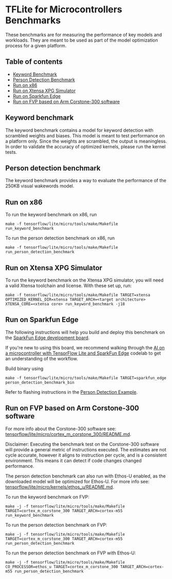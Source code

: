 # TFLite for Microcontrollers Benchmarks

These benchmarks are for measuring the performance of key models and workloads.
They are meant to be used as part of the model optimization process for a given
platform.

## Table of contents

-   [Keyword Benchmark](#keyword-benchmark)
-   [Person Detection Benchmark](#person-detection-benchmark)
-   [Run on x86](#run-on-x86)
-   [Run on Xtensa XPG Simulator](#run-on-xtensa-xpg-simulator)
-   [Run on Sparkfun Edge](#run-on-sparkfun-edge)
-   [Run on FVP based on Arm Corstone-300 software](#run-on-fvp-based-on-arm-corstone-300-software)

## Keyword benchmark

The keyword benchmark contains a model for keyword detection with scrambled
weights and biases.  This model is meant to test performance on a platform only.
Since the weights are scrambled, the output is meaningless. In order to validate
the accuracy of optimized kernels, please run the kernel tests.

## Person detection benchmark

The keyword benchmark provides a way to evaluate the performance of the 250KB
visual wakewords model.

## Run on x86

To run the keyword benchmark on x86, run

```
make -f tensorflow/lite/micro/tools/make/Makefile run_keyword_benchmark
```

To run the person detection benchmark on x86, run

```
make -f tensorflow/lite/micro/tools/make/Makefile run_person_detection_benchmark
```

## Run on Xtensa XPG Simulator

To run the keyword benchmark on the Xtensa XPG simulator, you will need a valid
Xtensa toolchain and license.  With these set up, run:

```
make -f tensorflow/lite/micro/tools/make/Makefile TARGET=xtensa OPTIMIZED_KERNEL_DIR=xtensa TARGET_ARCH=<target architecture> XTENSA_CORE=<xtensa core> run_keyword_benchmark -j18
```

## Run on Sparkfun Edge
The following instructions will help you build and deploy this benchmark on the
[SparkFun Edge development board](https://sparkfun.com/products/15170).


If you're new to using this board, we recommend walking through the
[AI on a microcontroller with TensorFlow Lite and SparkFun Edge](https://codelabs.developers.google.com/codelabs/sparkfun-tensorflow)
codelab to get an understanding of the workflow.

Build binary using

```
make -f tensorflow/lite/micro/tools/make/Makefile TARGET=sparkfun_edge person_detection_benchmark_bin
```

Refer to flashing instructions in the [Person Detection Example](https://github.com/tensorflow/tensorflow/blob/master/tensorflow/lite/micro/examples/person_detection/README.md#running-on-sparkfun-edge).

## Run on FVP based on Arm Corstone-300 software

For more info about the Corstone-300 software see:
[tensorflow/lite/micro/cortex_m_corstone_300/README.md](../cortex_m_corstone_300/README.md).

Disclaimer: Executing the benchmark test on the Corstone-300 software will
provide a general metric of instructions executed. The estimates are not cycle
accurate, however it aligns to instruction per cycle, and is a consistent
environment. This means it can detect if code changes changed performance.

The person detection benchmark can also run with Ethos-U enabled, as the
downloaded model will be optimized for Ethos-U. For more info see:
[tensorflow/lite/micro/kernels/ethos_u/README.md](../kernels/ethos_u/README.md).

To run the keyword benchmark on FVP:

```
make -j -f tensorflow/lite/micro/tools/make/Makefile TARGET=cortex_m_corstone_300 TARGET_ARCH=cortex-m55 run_keyword_benchmark
```

To run the person detection benchmark on FVP:

```
make -j -f tensorflow/lite/micro/tools/make/Makefile TARGET=cortex_m_corstone_300 TARGET_ARCH=cortex-m55 run_person_detection_benchmark
```

To run the person detection benchmark on FVP with Ethos-U:

```
make -j -f tensorflow/lite/micro/tools/make/Makefile CO_PROCESSOR=ethos_u TARGET=cortex_m_corstone_300 TARGET_ARCH=cortex-m55 run_person_detection_benchmark
```

